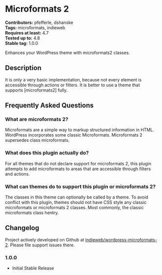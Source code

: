 # Microformats 2 #
**Contributors:** pfefferle, dshanske  
**Tags:** microformats, indieweb  
**Requires at least:** 4.7  
**Tested up to:** 4.8  
**Stable tag:** 1.0.0  

Enhances your WordPress theme with microformats2 classes.

## Description ##

It is only a very basic implementation, because not every element is accessible through actions or filters. It is better to use a theme that supports [microformats2] fully.

## Frequently Asked Questions ##

### What are microformats 2? ###

Microformats are a simple way to markup structured information in HTML. WordPress incorporates some classic Microformats. Microformats 2 supersedes class microformats.

### What does this plugin actually do? ###

For all themes that do not declare support for microformats 2, this plugin attempts to add microformats to areas that are accessible through filters and actions.

### What can themes do to support this plugin or microformats 2? ###

The classes in this theme can optionally be called by a theme. To avoid conflict with this plugin, themes should not have CSS style any classic microformats or 
microformats 2 classes. Most commonly, the classic microformats class hentry.

## Changelog ##

Project actively developed on Github at [indieweb/wordpress-microformats-2](https://github.com/indieweb/wordpress-microformats-2). Please file support issues there.

### 1.0.0 ###
* Initial Stable Release
